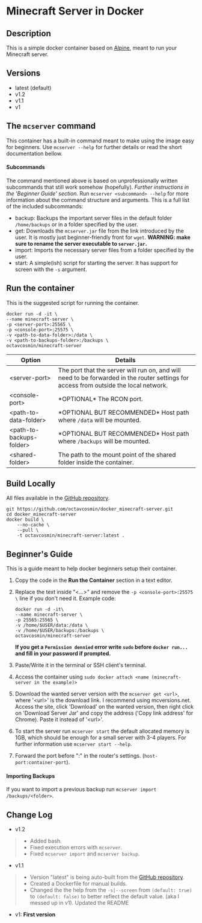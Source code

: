 
# Minecraft Server in Docker
## Description
This is a simple docker container based on [Alpine](https://hub.docker.com/_/alpine), meant to run your Minecraft server. 

## Versions
 - latest (default)
 - v1.2
 - v1.1
 - v1

## The `mcserver` command
This container has a built-in command meant to make using the image easy for beginners.
Use `mcserver --help` for further details or read the short documentation bellow.

#### Subcommands
The command mentioned above is based on unprofessionally written subcommands that still work somehow (hopefully). *Further instructions in the 'Beginner Guide' section.*  Run `mcserver <subcommand> --help` for more information about the command structure and arguments. This is a full list of the included subcommands:

 - backup: Backups the important server files in the default folder `/home/backups` or in a folder specified by the user.
 - get: Downloads the `mcserver.jar` file from the link introduced by the user. It is mostly just beginner-friendly front for `wget`. 
 **WARNING: make sure to rename the server executable to `server.jar`.**
 - import: Imports the necessary server files from a folder specified by the user.
 - start: A simple(ish) script for starting the server. It has support for screen with the `-s` argument.
 

## Run the container

 This is the suggested script for running the container.
 

    docker run -d -it \
	--name minecraft-server \
    -p <server-port>:25565 \
    -p <console-port>:25575 \
	-v <path-to-data-folder>:/data \
	-v <path-to-backups-folder>:/backups \
	octavcosmin/minecraft-server

|Option|Details  |
|--|--|
| \<server-port\> | The port that the server will run on, and will need to be forwarded in the router settings for access from outside the local network. |
| \<console-port\> | \*OPTIONAL\* The RCON port. |
| \<path-to-data-folder\> | \*OPTIONAL BUT RECOMMENDED\* Host path where `/data` will be mounted.|
| \<path-to-backups-folder\> | \*OPTIONAL BUT RECOMMENDED\* Host path where `/backups` will be mounted.|
| \<shared-folder\> | The path to the mount point of the shared folder inside the container.  |

## Build Locally
All files available in the [GitHub repository](https://github.com/octavcosmin/docker_minecraft-server).

    git https://github.com/octavcosmin/docker_minecraft-server.git
    cd docker_minecraft-server
    docker build \
        --no-cache \
        --pull \
        -t octavcosmin/minecraft-server:latest .


## Beginner's Guide
This is a guide meant to help docker beginners setup their container.

 1. Copy the code in the **Run the Container** section in a text editor.
 2. Replace the text inside "<...>" and remove the `-p <console-port>:25575 \` line if you don't need it.
	 Example code:
	 
        docker run -d -it\
	    --name minecraft-server \
	    -p 25565:25565 \
		-v /home/$USER/data:/data \
		-v /home/$USER/backups:/backups \
		octavcosmin/minecraft-server
	**If you get a `Permission dennied` error write `sudo` before `docker run...` and fill in your password if prompted.**
 3. Paste/Write it in the terminal or SSH client's terminal.
 4. Access the container using `sudo docker attach <name (minecraft-server in the example)>` 
 5. Download the wanted server version with the `mcserver get <url>`, where '\<url\>' is the download link. I recommend using mcversions.net. Access the site, click 'Download' on the wanted version, then right click on 'Download Server Jar' and copy the address ('Copy link address' for Chrome). Paste it instead of '\<url\>'.
 6. To start the server run `mcserver start` the default allocated memory is 1GB, which should be enough for a small server with 3-4 players. For further information use `mcserver start --help`.
 7. Forward the port before ":" in the router's settings. (`host-port:container-port`).

#### Importing Backups
If you want to import a previous backup run `mcserver import /backups/<folder>`.

## Change Log
 - v1.2
 > - Added bash.
 > - Fixed execution errors with `mcserver`.
 > - Fixed `mcserver import` and `mcserver backup`.
 - v1.1
 > - Version "latest" is being auto-built from the [GitHub repository](https://github.com/octavcosmin/docker_minecraft-server).
 > - Created a Dockerfile for manual builds.
 > - Changed the the help from the `-s|--screen` from `(default: true)` to `(default: false)` to better reflect the default value. (aka I messed up in v1).
 > Updated the README
 - v1: **First version**

